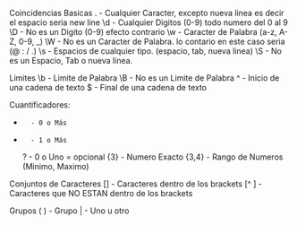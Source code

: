 Coincidencias Basicas
. - Cualquier Caracter, excepto nueva linea es decir el espacio seria new line
\d - Cualquier Digitos (0-9) todo numero del 0 al 9
\D - No es un Digito (0-9) efecto contrario
\w - Caracter de Palabra (a-z, A-Z, 0-9, \_)
\W - No es un Caracter de Palabra. lo contario en este caso seria (@ : / .)
\s - Espacios de cualquier tipo. (espacio, tab, nueva linea)
\S - No es un Espacio, Tab o nueva linea.

Limites
\b - Limite de Palabra
\B - No es un Limite de Palabra
^ - Inicio de una cadena de texto
$ - Final de una cadena de texto

Cuantificadores:

-       - 0 o Más

*       - 1 o Más
  ? - 0 o Uno = opcional
  {3} - Numero Exacto
  {3,4} - Rango de Numeros (Minimo, Maximo)

Conjuntos de Caracteres
[] - Caracteres dentro de los brackets
[^ ] - Caracteres que NO ESTAN dentro de los brackets

Grupos
( ) - Grupo
| - Uno u otro
